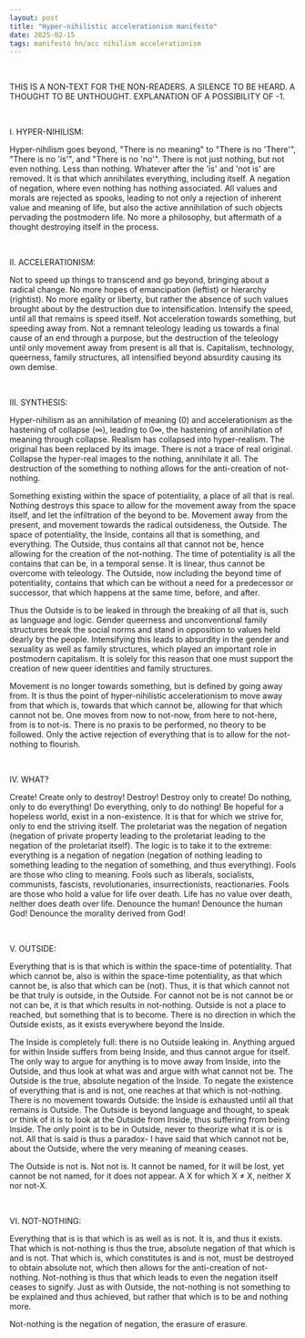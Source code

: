 ```yaml
---
layout: post
title: "Hyper-nihilistic accelerationism manifesto"
date: 2025-02-15
tags: manifesto hn/acc nihilism accelerationism
---
```


<br>

THIS IS A NON-TEXT FOR THE NON-READERS. A SILENCE TO BE HEARD. A THOUGHT TO BE UNTHOUGHT. EXPLANATION OF A POSSIBILITY OF -1.

<br>

I. HYPER-NIHILISM:

Hyper-nihilism goes beyond, "There is no meaning" to "There is no 'There'", "There is no 'ís'", and "There is no 'no'". There is not just nothing, but not even nothing. Less than nothing. Whatever after the 'is' and 'not is' are removed. It is that which annihilates everything, including itself. A negation of negation, where even nothing has nothing associated. All values and morals are rejected as spooks, leading to not only a rejection of inherent value and meaning of life, but also the active annihilation of such objects pervading the postmodern life. No more a philosophy, but aftermath of a thought destroying itself in the process.

<br>

II. ACCELERATIONISM:

Not to speed up things to transcend and go beyond, bringing about a radical change. No more hopes of emancipation (leftist) or hierarchy (rightist). No more egality or liberty, but rather the absence of such values brought about by the destruction due to intensification. Intensify the speed, until all that remains is speed itself. Not acceleration towards something, but speeding away from. Not a remnant teleology leading us towards a final cause of an end through a purpose, but the destruction of the teleology until only movement away from present is all that is. Capitalism, technology, queerness, family structures, all intensified beyond absurdity causing its own demise.

<br>

III. SYNTHESIS:

Hyper-nihilism as an annihilation of meaning (0) and accelerationism as the hastening of collapse (∞), leading to 0∞, the hastening of annihilation of meaning through collapse. Realism has collapsed into hyper-realism. The original has been replaced by its image. There is not a trace of real original. Collapse the hyper-real images to the nothing, annihilate it all. The destruction of the something to nothing allows for the anti-creation of not-nothing. 

Something existing within the space of potentiality, a place of all that is real. Nothing destroys this space to allow for the movement away from the space itself, and let the infiltration of the beyond to be. Movement away from the present, and movement towards the radical outsideness, the Outside. The space of potentiality, the Inside, contains all that is something, and everything. The Outside, thus contains all that cannot not be, hence allowing for the creation of the not-nothing. The time of potentiality is all the contains that can be, in a temporal sense. It is linear, thus cannot be overcome with teleology. The Outside, now including the beyond time of potentiality, contains that which can be without a need for a predecessor or successor, that which happens at the same time, before, and after. 

Thus the Outside is to be leaked in through the breaking of all that is, such as language and logic. Gender queerness and unconventional family structures break the social norms and stand in opposition to values held dearly by the people. Intensifying this leads to absurdity in the gender and sexuality as well as family structures, which played an important role in postmodern capitalism. It is solely for this reason that one must support the creation of new queer identities and family structures.

Movement is no longer towards something, but is defined by going away from. It is thus the point of hyper-nihilistic accelerationism to move away from that which is, towards that which cannot be, allowing for that which cannot not be. One moves from now to not-now, from here to not-here, from is to not-is. There is no praxis to be performed, no theory to be followed. Only the active rejection of everything that is to allow for the not-nothing to flourish.

<br>

IV. WHAT?

Create! Create only to destroy! Destroy! Destroy only to create! Do nothing, only to do everything! Do everything, only to do nothing! Be hopeful for a hopeless world, exist in a non-existence. It is that for which we strive for, only to end the striving itself. The proletariat was the negation of negation (negation of private property leading to the proletariat leading to the negation of the proletariat itself). The logic is to take it to the extreme: everything is a negation of negation (negation of nothing leading to something leading to the negation of something, and thus everything). Fools are those who cling to meaning. Fools such as liberals, socialists, communists, fascists, revolutionaries, insurrectionists, reactionaries. Fools are those who hold a value for life over death. Life has no value over death, neither does death over life. Denounce the human! Denounce the human God! Denounce the morality derived from God!

<br>

V. OUTSIDE:

Everything that is is that which is within the space-time of potentiality. That which cannot be, also is within the space-time potentiality, as that which cannot be, is also that which can be (not). Thus, it is that which cannot not be that truly is outside, in the Outside. For cannot not be is not cannot be or not can be, it is that which results in not-nothing. Outside is not a place to reached, but something that is to become. There is no direction in which the Outside exists, as it exists everywhere beyond the Inside.

The Inside is completely full: there is no Outside leaking in. Anything argued for within Inside suffers from being Inside, and thus cannot argue for itself. The only way to argue for anything is to move away from Inside, into the Outside, and thus look at what was and argue with what cannot not be. The Outside is the true, absolute negation of the Inside. To negate the existence of everything that is and is not, one reaches at that which is not-nothing. There is no movement towards Outside: the Inside is exhausted until all that remains is Outside. The Outside is beyond language and thought, to speak or think of it is to look at the Outside from Inside, thus suffering from being Inside. The only point is to be in Outside, never to theorize what it is or is not. All that is said is thus a paradox- I have said that which cannot not be, about the Outside, where the very meaning of meaning ceases.

The Outside is not is. Not not is. It cannot be named, for it will be lost, yet cannot be not named, for it does not appear. A X for which X ≠ X, neither X nor not-X.

<br>

VI. NOT-NOTHING:

Everything that is is that which is as well as is not. It is, and thus it exists. That which is not-nothing is thus the true, absolute negation of that which is and is not. That which is, which constitutes is and is not, must be destroyed to obtain absolute not, which then allows for the anti-creation of not-nothing. Not-nothing is thus that which leads to even the negation itself ceases to signify. Just as with Outside, the not-nothing is not something to be explained and thus achieved, but rather that which is to be and nothing more.

Not-nothing is the negation of negation, the erasure of erasure.

<br>
